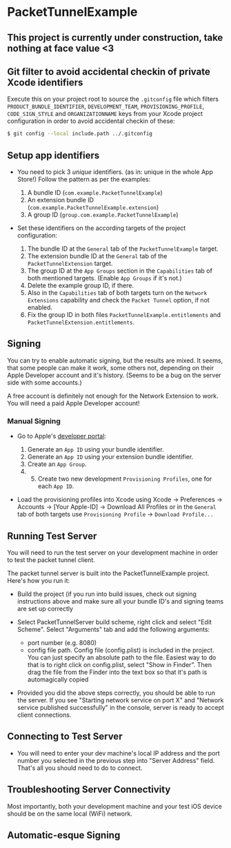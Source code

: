 # PacketTunnelExample

## This project is currently under construction, take nothing at face value <3 

## Git filter to avoid accidental checkin of private Xcode identifiers

Execute this on your project root to source the `.gitconfig` file which
filters `PRODUCT_BUNDLE_IDENTIFIER`, `DEVELOPMENT_TEAM`, `PROVISIONING_PROFILE`,
`CODE_SIGN_STYLE` and `ORGANIZATIONNAME` keys from your Xcode project
configuration in order to avoid accidental checkin of these:

```bash
$ git config --local include.path ../.gitconfig
```

## Setup app identifiers

- You need to pick 3 *unique* identifiers. (as in: unique in the whole App Store!)
    Follow the pattern as per the examples:

    1. A bundle ID (`com.example.PacketTunnelExample`)
    2. An extension bundle ID (`com.example.PacketTunnelExample.extension`)
    3. A group ID (`group.com.example.PacketTunnelExample`)

- Set these identifiers on the according targets of the project configuration:

    1. The bundle ID at the `General` tab of the `PacketTunnelExample` target.
    2. The extension bundle ID at the `General` tab of the `PacketTunnelExtension`
       target.
    3. The group ID at the `App Groups` section in the `Capabilities` tab of
       both mentioned targets. (Enable `App Groups` if it's not.)
    4. Delete the example group ID, if there.
    5. Also in the `Capabilities` tab of both targets turn on the `Network Extensions`
       capability and check the `Packet Tunnel` option, if not enabled.
    6. Fix the group ID in both files `PacketTunnelExample.entitlements` and
       `PacketTunnelExtension.entitlements`. 

## Signing

You can try to enable automatic signing, but the results are mixed. It seems,
that some people can make it work, some others not, depending on their Apple
Developer account and it's history. (Seems to be a bug on the server side with
some accounts.)

A free account is definitely not enough for the Network Extension to work. You
will need a paid Apple Developer account!

### Manual Signing

- Go to Apple's 
    [developer portal](https://developer.apple.com/account/ios/identifier/bundle):

    1. Generate an `App ID` using your bundle identifier.
    2. Generate an `App ID` using your extension bundle identifier.
    3. Create an `App Group`.
    4. 5. Create two new development `Provisioning Profiles`, one for each `App ID`.

- Load the provisioning profiles into Xcode using Xcode -> Preferences -> Accounts ->
  [Your Apple-ID] -> Download All Profiles or in the `General` tab of both targets use
  `Provisioning Profile` -> `Download Profile...`
    
## Running Test Server

You will need to run the test server on your development machine in order to test the packet tunnel client.

The packet tunnel server is built into the PacketTunnelExample project. Here's how you run it:

- Build the project (if you run into build issues, check out signing instructions above and make sure all your bundle ID's and signing teams are set up correctly

- Select PacketTunnelServer build scheme, right click and select "Edit Scheme". Select "Arguments" tab and add the following arguments:

	- port number (e.g. 8080)
	- config file path. Config file (config.plist) is included in the project. You can just specify an absolute path to the file. Easiest way to do that is to right click on config.plist, select "Show in Finder". Then drag the file from the Finder into the text box so that it's path is automagically copied

- Provided you did the above steps correctly, you should be able to run the server. If you see "Starting network service on port X" and "Network service published successfully" in the console, server is ready to accept client connections.

## Connecting to Test Server

- You will need to enter your dev machine's local IP address and the port number you selected in the previous step into "Server Address" field. That's all you should need to do to connect.

## Troubleshooting Server Connectivity

Most importantly, both your development machine and your test iOS device should be on the same local (WiFi) network. 

## Automatic-esque Signing
